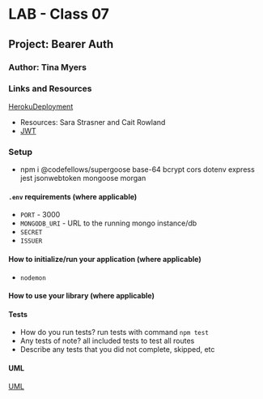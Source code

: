 # LAB - Class 07

## Project: Bearer Auth

### Author: Tina Myers

### Links and Resources

[HerokuDeployment](https://tinamyers-bearer-auth.herokuapp.com/)

- Resources: Sara Strasner and Cait Rowland
- [JWT](https://www.npmjs.com/package/jsonwebtoken)

### Setup

- npm i @codefellows/supergoose base-64 bcrypt cors dotenv express jest jsonwebtoken mongoose morgan

#### `.env` requirements (where applicable)

- `PORT` - 3000
- `MONGODB_URI` - URL to the running mongo instance/db
- `SECRET`
- `ISSUER`

#### How to initialize/run your application (where applicable)

- `nodemon`

#### How to use your library (where applicable)

#### Tests

- How do you run tests? run tests with command `npm test`
- Any tests of note? all included tests to test all routes
- Describe any tests that you did not complete, skipped, etc

#### UML

[UML](uml7.png)

